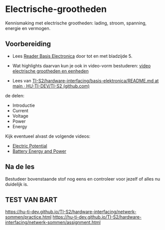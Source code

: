 # Electrische-grootheden

Kennismaking met electrische grootheden: lading, stroom, spanning, energie en vermogen.

## Voorbereiding

- Lees [Reader Basis Electronica](https://github.com/HU-TI-DEV/TI-S2/blob/main/hardware-interfacing/pdfs/reader-basis-electronica.pdf) door tot en met bladzijde 5.

- Wat highlights daarvan kun je ook in video-vorm bestuderen: [video electrische grootheden en eenheden](https://www.youtube.com/watch?v=bYL4OfpEA-U)

- Lees van
[TI-S2/hardware-interfacing/basis-elektronica/README.md at main · HU-TI-DEV/TI-S2 (github.com)](https://github.com/HU-TI-DEV/TI-S2/blob/main/hardware-interfacing/basis-elektronica/README.md#basis-elektronica)

de delen:

- Introductie
- Current
- Voltage
- Power
- Energy

Kijk eventueel alvast de volgende videos:

- [Electric Potential](https://www.youtube.com/watch?v=-Rb9guSEeVE&list=PLkyBCj4JhHt9dIWsO7GaTU149BkIFbo5y&index=3)
- [Battery Energy and Power](https://www.youtube.com/watch?v=u4FpbaMW5sk&list=PLkyBCj4JhHt9dIWsO7GaTU149BkIFbo5y&index=4)

## Na de les

Bestudeer bovenstaande stof nog eens en controleer voor jezelf of alles nu duidelijk is.


## TEST VAN BART
https://hu-ti-dev.github.io/TI-S2/hardware-interfacing/netwerk-sommen/practice.html
https://hu-ti-dev.github.io/TI-S2/hardware-interfacing/netwerk-sommen/assignment.html
